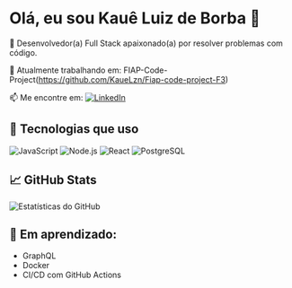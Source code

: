 # Olá, eu sou Kauê Luiz de Borba 👋

🎯 Desenvolvedor(a) Full Stack apaixonado(a) por resolver problemas com código.

💼 Atualmente trabalhando em: FIAP-Code-Project(https://github.com/KaueLzn/Fiap-code-project-F3)

📫 Me encontre em:
[![LinkedIn](https://img.shields.io/badge/-LinkedIn-0A66C2?style=flat&logo=linkedin&logoColor=white)](https://www.linkedin.com/in/kaue-luiz-de-borba/?trk=opento_sprofile_pfeditor)

## 🚀 Tecnologias que uso
![JavaScript](https://img.shields.io/badge/-JavaScript-F7DF1E?style=flat&logo=javascript&logoColor=black)
![Node.js](https://img.shields.io/badge/-Node.js-339933?style=flat&logo=node.js&logoColor=white)
![React](https://img.shields.io/badge/-React-61DAFB?style=flat&logo=react&logoColor=white)
![PostgreSQL](https://img.shields.io/badge/-PostgreSQL-336791?style=flat&logo=postgresql&logoColor=white)

## 📈 GitHub Stats
![Estatísticas do GitHub](https://github-readme-stats.vercel.app/api?username=KaueLzn&show_icons=true&theme=radical)

## 🧠 Em aprendizado:
- GraphQL
- Docker
- CI/CD com GitHub Actions
